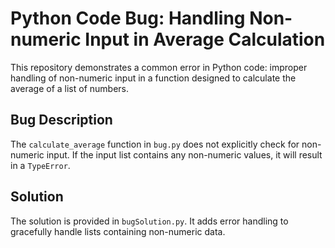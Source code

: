 # Python Code Bug: Handling Non-numeric Input in Average Calculation

This repository demonstrates a common error in Python code: improper handling of non-numeric input in a function designed to calculate the average of a list of numbers.

## Bug Description

The `calculate_average` function in `bug.py` does not explicitly check for non-numeric input.  If the input list contains any non-numeric values, it will result in a `TypeError`. 

## Solution

The solution is provided in `bugSolution.py`.  It adds error handling to gracefully handle lists containing non-numeric data.
